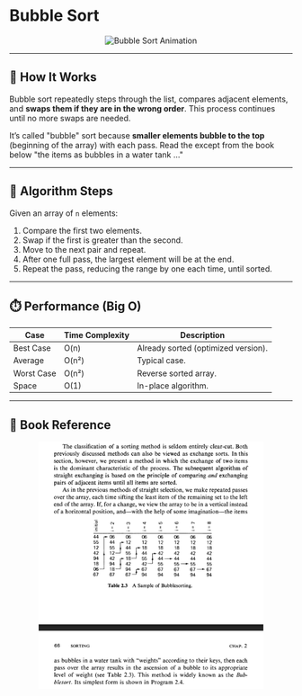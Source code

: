 # Bubble Sort

<p align="center">
  <img src="https://upload.wikimedia.org/wikipedia/commons/5/54/Sorting_bubblesort_anim.gif" alt="Bubble Sort Animation" width="400"/>
</p>

---

## 🧠 How It Works

Bubble sort repeatedly steps through the list, compares adjacent elements, and **swaps them if they are in the wrong order**. This process continues until no more swaps are needed.

It’s called "bubble" sort because **smaller elements bubble to the top** (beginning of the array) with each pass. Read the except from the book below "the items as bubbles in a water tank ..."

---

## 🧮 Algorithm Steps

Given an array of `n` elements:
1. Compare the first two elements.
2. Swap if the first is greater than the second.
3. Move to the next pair and repeat.
4. After one full pass, the largest element will be at the end.
5. Repeat the pass, reducing the range by one each time, until sorted.

---

## ⏱️ Performance (Big O)

| Case        | Time Complexity | Description                         |
|-------------|------------------|-------------------------------------|
| Best Case   | O(n)             | Already sorted (optimized version). |
| Average     | O(n²)            | Typical case.                       |
| Worst Case  | O(n²)            | Reverse sorted array.               |
| Space       | O(1)             | In-place algorithm.                 |

---

## 📘 Book Reference

<p align="center">
  <img src="/assets/bubble_sort.png" alt="Bubble Sort Book Illustration" width="400"/>
</p>

